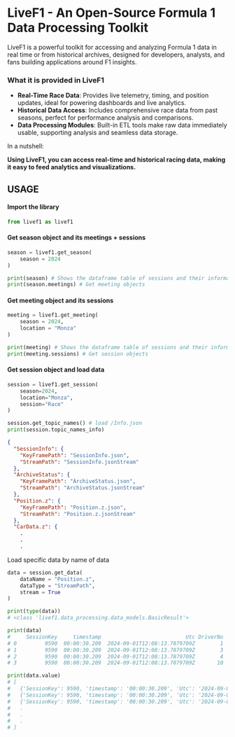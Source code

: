 # LiveF1 - An Open-Source Formula 1 Data Processing Toolkit
LiveF1 is a powerful toolkit for accessing and analyzing Formula 1 data in real time or from historical archives, designed for developers, analysts, and fans building applications around F1 insights.

### What it is provided in LiveF1
- **Real-Time Race Data**: Provides live telemetry, timing, and position updates, ideal for powering dashboards and live analytics.
- **Historical Data Access**: Includes comprehensive race data from past seasons, perfect for performance analysis and comparisons.
- **Data Processing Modules**: Built-in ETL tools make raw data immediately usable, supporting analysis and seamless data storage.

In a nutshell:

**Using LiveF1, you can access real-time and historical racing data, making it easy to feed analytics and visualizations.**

## USAGE

#### Import the library
```python
from livef1 as livef1
```

#### Get season object and its meetings + sessions
```python
season = livef1.get_season(
    season = 2024
)

print(season) # Shows the dataframe table of sessions and their informations
print(season.meetings) # Get meeting objects
```

#### Get meeting object and its sessions
```python
meeting = livef1.get_meeting(
    season = 2024,
    location = "Monza"
)

print(meeting) # Shows the dataframe table of sessions and their informations
print(meeting.sessions) # Get session objects
```

#### Get session object and load data
```python
session = livef1.get_session(
    season=2024,
    location="Monza",
    session="Race"
)

session.get_topic_names() # load /Info.json
print(session.topic_names_info)
```

```json
{
  "SessionInfo": {
    "KeyFramePath": "SessionInfo.json",
    "StreamPath": "SessionInfo.jsonStream"
  },
  "ArchiveStatus": {
    "KeyFramePath": "ArchiveStatus.json",
    "StreamPath": "ArchiveStatus.jsonStream"
  },
  "Position.z": {
    "KeyFramePath": "Position.z.json",
    "StreamPath": "Position.z.jsonStream"
  },
  "CarData.z": {
    .
    .
    .
```

Load specific data by name of data
```python
data = session.get_data(
    dataName = "Position.z",
    dataType = "StreamPath",
    stream = True
)

print(type(data))
# <class 'livef1.data_processing.data_models.BasicResult'>

print(data)
#     SessionKey     timestamp                           Utc DriverNo   Status     X      Y     Z
# 0         9590  00:00:30.209  2024-09-01T12:08:13.7879709Z        1  OnTrack     0      0     0
# 1         9590  00:00:30.209  2024-09-01T12:08:13.7879709Z        3  OnTrack     0      0     0
# 2         9590  00:00:30.209  2024-09-01T12:08:13.7879709Z        4  OnTrack     0      0     0
# 3         9590  00:00:30.209  2024-09-01T12:08:13.7879709Z       10  OnTrack     0      0     0

print(data.value)
# [
#   {'SessionKey': 9590, 'timestamp': '00:00:30.209', 'Utc': '2024-09-01T12:08:13.7879709Z', 'DriverNo': '1', 'Status': 'OnTrack', 'X': 0, 'Y': 0, 'Z': 0},
#   {'SessionKey': 9590, 'timestamp': '00:00:30.209', 'Utc': '2024-09-01T12:08:13.7879709Z', 'DriverNo': '3', 'Status': 'OnTrack', 'X': 0, 'Y': 0, 'Z': 0},
#   {'SessionKey': 9590, 'timestamp': '00:00:30.209', 'Utc': '2024-09-01T12:08:13.7879709Z', 'DriverNo': '4', 'Status': 'OnTrack', 'X': 0, 'Y': 0, 'Z': 0},
#   .
#   .
#   .
# ]
```